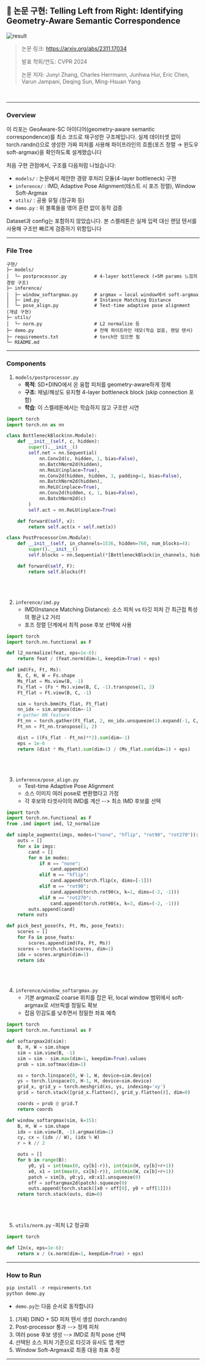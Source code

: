 ## 📄 논문 구현: Telling Left from Right: Identifying Geometry-Aware Semantic Correspondence

![result](../assets/result2.png)  


> 논문 링크: https://arxiv.org/abs/2311.17034 
> 
> 발표 학회/연도: CVPR 2024
> 
> 논문 저자: Junyi Zhang, Charles Herrmann, Junhwa Hur, Eric Chen, Varun Jampani, Deqing Sun, Ming-Hsuan Yang
<br>

---

### Overview

이 리포는 GeoAware-SC 아이디어(geometry-aware semantic correspondence)를 최소 코드로 재구성한 구조체입니다.
실제 데이터셋 없이 torch.randn()으로 생성한 가짜 피처를 사용해 파이프라인의 흐름(포즈 정렬 → 윈도우 soft-argmax)을 확인하도록 설계했습니다

처음 구현 관점에서, 구조를 다음처럼 나눴습니다:
- `models/` : 논문에서 제안한 경량 후처리 모듈(4-layer bottleneck) 구현
- `inference/` : IMD, Adaptive Pose Alignment(테스트 시 포즈 정렬), Window Soft-Argmax
- `utils/` : 공용 유틸 (정규화 등)
- `demo.py` : 위 블록들을 엮어 훈련 없이 동작 검증

Dataset과 config는 포함하지 않았습니다. 본 스켈레톤은 실제 입력 대신 랜덤 텐서를 사용해 구조만 빠르게 검증하기 위함입니다

---
### File Tree

```pthon
구현/
├─ models/
│  └─ postprocessor.py          # 4-layer bottleneck (≈5M params 느낌의 경량 구조)
├─ inference/
│  ├─ window_softargmax.py      # argmax → local window에서 soft-argmax
│  ├─ imd.py                    # Instance Matching Distance
│  └─ pose_align.py             # Test-time adaptive pose alignment (개념 구현)
├─ utils/
│  └─ norm.py                   # L2 normalize 등
├─ demo.py                      # 전체 파이프라인 데모(학습 없음, 랜덤 텐서)
├─ requirements.txt             # torch만 있으면 됨
└─ README.md
```

---
### Components

1. `models/postprocessor.py`
   - **목적**: SD+DINO에서 온 융합 피처를 geometry-aware하게 정제
   - **구조**: 채널/해상도 유지형 4-layer bottleneck block (skip connection 포함)
   - **학습**: 이 스켈레톤에서는 학습하지 않고 구조만 시연
     
```python
import torch
import torch.nn as nn

class BottleneckBlock(nn.Module):
    def __init__(self, c, hidden):
        super().__init__()
        self.net = nn.Sequential(
            nn.Conv2d(c, hidden, 1, bias=False),
            nn.BatchNorm2d(hidden),
            nn.ReLU(inplace=True),
            nn.Conv2d(hidden, hidden, 3, padding=1, bias=False),
            nn.BatchNorm2d(hidden),
            nn.ReLU(inplace=True),
            nn.Conv2d(hidden, c, 1, bias=False),
            nn.BatchNorm2d(c)
        )
        self.act = nn.ReLU(inplace=True)

    def forward(self, x):
        return self.act(x + self.net(x))

class PostProcessor(nn.Module):
    def __init__(self, in_channels=1536, hidden=768, num_blocks=4):
        super().__init__()
        self.blocks = nn.Sequential(*[BottleneckBlock(in_channels, hidden) for _ in range(num_blocks)])

    def forward(self, F):
        return self.blocks(F)
```

<br><br>

2. `inference/imd.py`
   - IMD(Instance Matching Distance): 소스 피처 vs 타깃 피처 간 최근접 특성의 평균 L2 거리
   - 포즈 정렬 단계에서 최적 pose 후보 선택에 사용
  
```python
import torch
import torch.nn.functional as F

def l2_normalize(feat, eps=1e-6):
    return feat / (feat.norm(dim=1, keepdim=True) + eps)

def imd(Fs, Ft, Ms):
    B, C, H, W = Fs.shape
    Ms_flat = Ms.view(B, -1)
    Fs_flat = (Fs * Ms).view(B, C, -1).transpose(1, 2)
    Ft_flat = Ft.view(B, C, -1)

    sim = torch.bmm(Fs_flat, Ft_flat)
    nn_idx = sim.argmax(dim=-1)
    # gather NN feature
    Ft_nn = torch.gather(Ft_flat, 2, nn_idx.unsqueeze(1).expand(-1, C, -1))
    Ft_nn = Ft_nn.transpose(1, 2)

    dist = ((Fs_flat - Ft_nn)**2).sum(dim=-1)
    eps = 1e-6
    return (dist * Ms_flat).sum(dim=1) / (Ms_flat.sum(dim=1) + eps)

```

<br><br>

3. `inference/pose_align.py`
   - Test-time Adaptive Pose Alignment
   - 소스 이미지 여러 pose로 변환했다고 가정
   - 각 후보와 타겟사이의 IMD를 계산 --> 최소 IMD 후보를 선택

```python
import torch
import torch.nn.functional as F
from .imd import imd, l2_normalize

def simple_augments(imgs, modes=("none", "hflip", "rot90", "rot270")):
    outs = []
    for x in imgs:
        cand = []
        for m in modes:
            if m == "none":
                cand.append(x)
            elif m == "hflip":
                cand.append(torch.flip(x, dims=[-1]))
            elif m == "rot90":
                cand.append(torch.rot90(x, k=1, dims=(-2, -1)))
            elif m == "rot270":
                cand.append(torch.rot90(x, k=3, dims=(-2, -1)))
        outs.append(cand)
    return outs

def pick_best_pose(Fs, Ft, Ms, pose_feats):
    scores = []
    for Fa in pose_feats:
        scores.append(imd(Fa, Ft, Ms))
    scores = torch.stack(scores, dim=1)
    idx = scores.argmin(dim=1)
    return idx

```

<br><br>

4. `inference/window_softargmax.py`
   - 기본 argmax로 coarse 위치를 잡은 뒤, local window 범위에서 soft-argmax로 서브픽셀 정밀도 확보
   - 잡음 민감도를 낮추면서 정밀한 좌표 예측
  
```python
import torch
import torch.nn.functional as F

def softargmax2d(sim):
    B, H, W = sim.shape
    sim = sim.view(B, -1)
    sim = sim - sim.max(dim=1, keepdim=True).values
    prob = sim.softmax(dim=1)

    xs = torch.linspace(0, W-1, W, device=sim.device)
    ys = torch.linspace(0, H-1, H, device=sim.device)
    grid_x, grid_y = torch.meshgrid(xs, ys, indexing='xy')
    grid = torch.stack([grid_x.flatten(), grid_y.flatten()], dim=0)

    coords = prob @ grid.T
    return coords

def window_softargmax(sim, k=15):
    B, H, W = sim.shape
    idx = sim.view(B, -1).argmax(dim=1)
    cy, cx = (idx // W), (idx % W)
    r = k // 2

    outs = []
    for b in range(B):
        y0, y1 = int(max(0, cy[b]-r)), int(min(H, cy[b]+r+1))
        x0, x1 = int(max(0, cx[b]-r)), int(min(W, cx[b]+r+1))
        patch = sim[b, y0:y1, x0:x1].unsqueeze(0)
        off = softargmax2d(patch).squeeze(0)
        outs.append(torch.stack([x0 + off[0], y0 + off[1]]))
    return torch.stack(outs, dim=0)

```

<br><br>

5. `utils/norm.py`
   -피처 L2 정규화

```python
import torch

def l2n(x, eps=1e-6):
    return x / (x.norm(dim=1, keepdim=True) + eps)
```

---
### How to Run

```python
pip install -r requirements.txt
python demo.py
```
- `demo.py`는 다음 순서로 동작합니다
1. (가짜) DINO + SD 피처 텐서 생성 (torch.randn)
2. Post-processor 통과 --> 정제 피처
3. 여러 pose 후보 생성 --> IMD로 최적 pose 선택
4. 선택된 소스 피처 기준으로 타깃과 유사도 맵 계싼
5. Window Soft-Argmax로 최종 대응 좌표 추정

---

